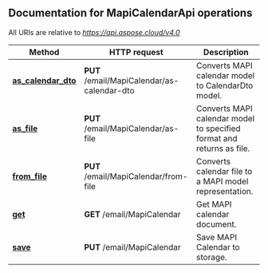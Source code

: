
## Documentation for MapiCalendarApi operations

All URIs are relative to *https://api.aspose.cloud/v4.0*

Method | HTTP request | Description
------------- | ------------- | -------------
[**as_calendar_dto**](MapiCalendarApi.md#as_calendar_dto)| **PUT** /email/MapiCalendar/as-calendar-dto| Converts MAPI calendar model to CalendarDto model.             
[**as_file**](MapiCalendarApi.md#as_file)| **PUT** /email/MapiCalendar/as-file| Converts MAPI calendar model to specified format and returns as file.             
[**from_file**](MapiCalendarApi.md#from_file)| **PUT** /email/MapiCalendar/from-file| Converts calendar file to a MAPI model representation.             
[**get**](MapiCalendarApi.md#get)| **GET** /email/MapiCalendar| Get MAPI calendar document.             
[**save**](MapiCalendarApi.md#save)| **PUT** /email/MapiCalendar| Save MAPI Calendar to storage.             

